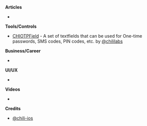 
**Articles**

* 

**Tools/Controls**

* [CHIOTPField](https://github.com/ChiliLabs/CHIOTPField) - A set of textfields that can be used for One-time passwords, SMS codes, PIN codes, etc. by [@chililabs](https://github.com/ChiliLabs)

**Business/Career**

*

**UI/UX**

*

**Videos**

* 

**Credits**

* [@chili-ios](https://github.com/chili-ios)

